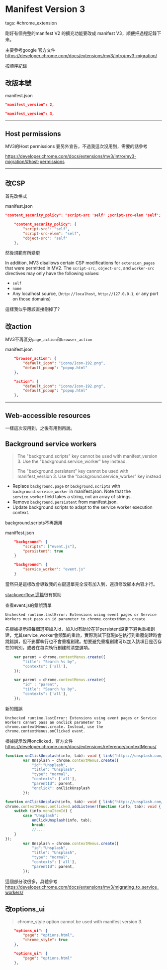 # Manifest Version 3

tags: #chrome_extension

剛好有個完整的manifest V2 的擴充功能要改成 manifest V3，順便把過程記錄下來。

主要參考google 官方文件 <https://developer.chrome.com/docs/extensions/mv3/intro/mv3-migration/>

按順序紀錄

## 改版本號

manifest.json

```json
"manifest_version": 2,
```

```json
"manifest_version": 3,
```

---

## Host permissions

MV3的Host permissions 要另外宣告，不過我這次沒用到，需要的話參考

<https://developer.chrome.com/docs/extensions/mv3/intro/mv3-migration/#host-permissions>

---

## 改CSP

首先改格式

manifest.json

```json
"content_security_policy": "script-src 'self' ;script-src-elem 'self'; object-src 'self'",
```

```json
    "content_security_policy": {
        "script-src": "self",
        "script-src-elem": "self",
        "object-src": "self"
    },
```

然後規範有所變更

In addition, MV3 disallows certain CSP modifications for `extension_pages` that were permitted in MV2. The `script-src,` `object-src`, and `worker-src` directives may only have the following values:

- `self`
- `none`
- Any localhost source, (`http://localhost`, `http://127.0.0.1`, or any port on those domains)

這樣我似乎應該直接刪掉了?

## 改action

MV3不再區分`page_action`和`browser_action`

manifest.json

```json
	"browser_action": {
        "default_icon": "icons/Icon-192.png",
        "default_popup": "popup.html"
    },
```

```json
    "action": {
        "default_icon": "icons/Icon-192.png",
        "default_popup": "popup.html"
    },
```

---

## Web-accessible resources

一樣這次沒用到，之後有用到再說。

## Background service workers

>The "background.scripts" key cannot be used with manifest_version 3. Use the "background.service_worker" key instead.
>
>The "background.persistent" key cannot be used with manifest_version 3. Use the "background.service_worker" key instead

- Replace `background.page` or `background.scripts` with `background.service_worker` in manifest.json. Note that the `service_worker` field takes a string, not an array of strings.
- Remove `background.persistent` from manifest.json.
- Update background scripts to adapt to the service worker execution context.

background.scripts不再適用

maniffest.json

```json
    "background": {
        "scripts": ["event.js"],
        "persistent": true
    }
```

```json
    "background": {
        "service_worker": "event.js"
    }
```

當然只是這樣改會導致我的右鍵選單完全沒有加入到，還須修改腳本內容才行。

[stackoverflow 這篇](https://stackoverflow.com/questions/38190701/why-does-chrome-contextmenus-create-multiple-entries)很有幫助

查看event.js的錯誤清單

```
Unchecked runtime.lastError: Extensions using event pages or Service Workers must pass an id parameter to chrome.contextMenus.create
```

先根據提示把每個選項加入id，加入id有助於在非persistent設定下避免重複創建，尤其service_worker會頻繁的重啟，實際測試下發現js在執行到重覆創建時會跳錯誤，但不影響執行也不會重複創建。想要避免重複創建可以加入該項目是否存在的判別，或者在每次執行創建前清空選項。

```typescript
    var parent = chrome.contextMenus.create({
        "title": "Search %s by",
        "contexts": ['all'],
    });
```

```typescript
    var parent = chrome.contextMenus.create({
        "id" : "parent",
        "title": "Search %s by",
        "contexts": ['all'],
    });
```

新的錯誤

```
Unchecked runtime.lastError: Extensions using event pages or Service Workers cannot pass an onclick parameter to chrome.contextMenus.create. Instead, use the chrome.contextMenus.onClicked event.
```

根據提示改用onclicked，官方文件 <https://developer.chrome.com/docs/extensions/reference/contextMenus/>

```typescript
function onClickUnsplash(info, tab): void { link("https://unsplash.com/s/photos/" + info.selectionText) }
		var Unsplash = chrome.contextMenus.create({
            "id":"Unsplash",
            "title": "Unsplash",
            "type": "normal",
            "contexts": ['all'],
            "parentId": parent,
            "onclick": onClickUnsplash
        });
```

```typescript
function onClickUnsplash(info, tab): void { link("https://unsplash.com/s/photos/" + info.selectionText) }
chrome.contextMenus.onClicked.addListener(function (info, tab): void {
    switch (info.menuItemId) {
        case "Unsplash":
            onClickUnsplash(info, tab);
            break;
            //....
    }
});
		var Unsplash = chrome.contextMenus.create({
            "id":"Unsplash",
            "title": "Unsplash",
            "type": "normal",
            "contexts": ['all'],
            "parentId": parent,
        });
```

這個部分改很多，具體參考<https://developer.chrome.com/docs/extensions/mv3/migrating_to_service_workers/>

## 改options_ui

> chrome_style option cannot be used with manifest version 3.

```json
    "options_ui": {
        "page": "options.html",
        "chrome_style": true
    },
```

```json
    "options_ui": {
        "page": "options.html"
    },
```
